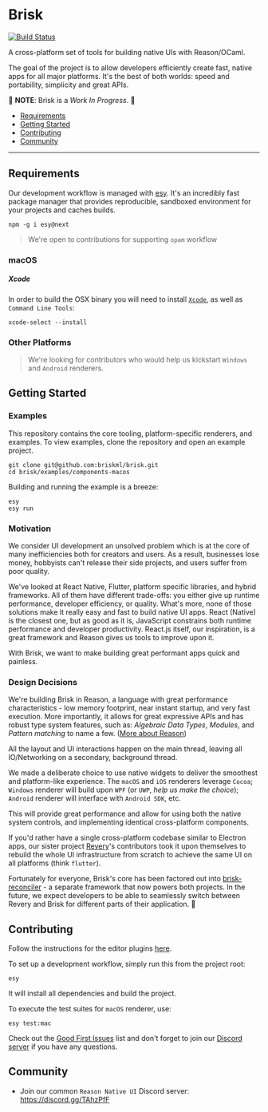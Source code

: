 # Brisk

[![Build Status](https://dev.azure.com/briskml/brisk/_apis/build/status/Azure%20DevOps)](https://dev.azure.com/briskml/brisk/_build/latest?definitionId=1)

A cross-platform set of tools for building native UIs with Reason/OCaml.

The goal of the project is to allow developers efficiently create fast, native apps for all major platforms. It's the best of both worlds: speed and portability, simplicity and great APIs.

:construction: **NOTE**: Brisk is a _Work In Progress_. :construction:

- [Requirements](#requirements)
- [Getting Started](#getting-started)
- [Contributing](#contributing)
- [Community](#community)

---

## Requirements

Our development workflow is managed with [esy](https://esy.sh/). It's an incredibly fast package manager that provides reproducible, sandboxed environment for your projects and caches builds.

```
npm -g i esy@next
```

> We're open to contributions for supporting `opam` workflow

### macOS

##### Xcode

In order to build the OSX binary you will need to install [`Xcode`](https://developer.apple.com/xcode/), as well as `Command Line Tools`:

```
xcode-select --install
```

### Other Platforms

> We're looking for contributors who would help us kickstart `Windows` and `Android` renderers.

## Getting Started

### Examples

This repository contains the core tooling, platform-specific renderers, and examples.
To view examples, clone the repository and open an example project.

```
git clone git@github.com:briskml/brisk.git
cd brisk/examples/components-macos
```

Building and running the example is a breeze:

```
esy
esy run
```

### Motivation

We consider UI development an unsolved problem which is at the core of many inefficiencies both for creators and users. As a result, businesses lose money, hobbyists can't release their side projects, and users suffer from poor quality.

We've looked at React Native, Flutter, platform specific libraries, and hybrid frameworks. All of them have different trade-offs: you either give up runtime performance, developer efficiency, or quality. What's more, none of those solutions make it really easy and fast to build native UI apps. React (Native) is the closest one, but as good as it is, JavaScript constrains both runtime performance and developer productivity. React.js itself, our inspiration, is a great framework and Reason gives us tools to improve upon it.

With Brisk, we want to make building great performant apps quick and painless.

### Design Decisions

We're building Brisk in Reason, a language with great performance characteristics - low memory footprint, near instant startup, and very fast execution.
More importantly, it allows for great expressive APIs and has robust type system features, such as: _Algebraic Data Types_, _Modules_, and _Pattern matching_ to name a few. ([More about Reason](https://reasonml.github.io))

All the layout and UI interactions happen on the main thread, leaving all IO/Networking on a secondary, background thread.

We made a deliberate choice to use native widgets to deliver the smoothest and platform-like experience. The `macOS` and `iOS` renderers leverage `Cocoa`; `Windows` renderer will build upon `WPF` (or `UWP`, _help us make the choice_); `Android` renderer will interface with `Android SDK`, etc.

This will provide great performance and allow for using both the native system controls, and implementing identical cross-platform components.

If you'd rather have a single cross-platform codebase similar to Electron apps, our sister project [Revery](https://github.com/revery-ui/revery)'s contributors took it upon themselves to rebuild the whole UI infrastructure from scratch to achieve the same UI on all platforms (think `flutter`).

Fortunately for everyone, Brisk's core has been factored out into [brisk-reconciler](https://github.com/briskml/brisk-reconciler) - a separate framework that now powers both projects. In the future, we expect developers to be able to seamlessly switch between Revery and Brisk for different parts of their application. 🤯

## Contributing

Follow the instructions for the editor plugins [here](https://reasonml.github.io/docs/en/editor-plugins#native-project-development-community-supported).

To set up a development workflow, simply run this from the project root:

```
esy
```

It will install all dependencies and build the project.

To execute the test suites for `macOS` renderer, use:

```
esy test:mac
```

Check out the [Good First Issues](https://github.com/briskml/brisk/issues?q=is%3Aissue+is%3Aopen+label%3A%22good+first+issue%22) list and don't forget to join our [Discord server](https://discord.gg/TAhzPfF) if you have any questions.

## Community

- Join our common `Reason Native UI` Discord server: https://discord.gg/TAhzPfF
